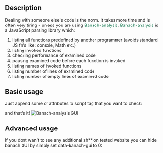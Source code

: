## Description
Dealing with someone else's code is the norm. It takes more time and is often very tiring -
unless you are using <span style="font-style=italic;color:#067046;">Banach-analysis</span>.
<span style="font-style=italic;color:#067046;">Banach-analysis</span> is a JavaScript parsing library which:

1. listing all functions predefined by another programmer (avoids standard JS fn's like: console, Math etc.)
2. listing invoked functions
3. checking performance of examined code
4. pausing examined code before each function is invoked
5. listing names of invoked functions
6. listing number of lines of examined code
7. listing number of empty lines of examined code

## Basic usage
Just append some of attributes to script tag that you want to check:
<blockquote><script src="your-code.js" data-banach="functional_analysis" data-js-ver="es5" data-banach-angular="0" data-banach-gui="1">*</blockquote>

<span style="color:darkgray;font-size:10px;">* Note that data-banach && data-js-ver attributes are required. Until version 1.0 Angular and ES6 are not supported</span>
then attach the library code:
<blockquote><script src="banach-analysis.js"></script></blockquote>

and that's it!
<img src="https://www.cubbyusercontent.com/pl/GUI%20alert.png/_4ad93362bf184711b80e9cd671d4dbb4" alt="Banach-analysis GUI"/>
## Advanced usage
If you dont wan't to see any additional sh** on tested website you can hide banach GUI by simply set data-banach-gui to 0:
<blockquote><script src="your-code.js" data-banach="functional_analysis" data-js-ver="es5" data-banach-angular="0" data-banach-gui="0"></blockquote>
<img src="https://www.cubbyusercontent.com/pl/console.png/_b4210dfda4d649369fe776e98c802594" alt="Banach-analysis without GUI"/>

You can also open banach-analysis.js and check code-interface configuration panel:
<img src="https://www.cubbyusercontent.com/pl/configurationCode.png/_8b5971ff3a8a4ffd9ac5f706ee2f5e36" alt="Configuration within library code"/>
